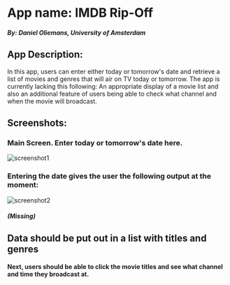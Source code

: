# App name: IMDB Rip-Off
##### By: Daniel Oliemans, University of Amsterdam

## App Description:

In this app, users can enter either today or tomorrow's date and retrieve a list of movies and genres that will air on TV today or tomorrow.
The app is currently lacking this following: An appropriate display of a movie list and also an additional feature of users being able to check what channel and when the movie will broadcast.

## Screenshots:

### Main Screen. Enter today or tomorrow's date here.

![screenshot1](https://i.gyazo.com/ea137ba92f9dfed3f767ab4d9f364ad0.png)

### Entering the date gives the user the following output at the moment:

![screenshot2](https://i.gyazo.com/9c58800f12dc906e6be45bdb15e45f1d.png)

##### (Missing)
## Data should be put out in a list with titles and genres
#### Next, users should be able to click the movie titles and see what channel and time they broadcast at.
